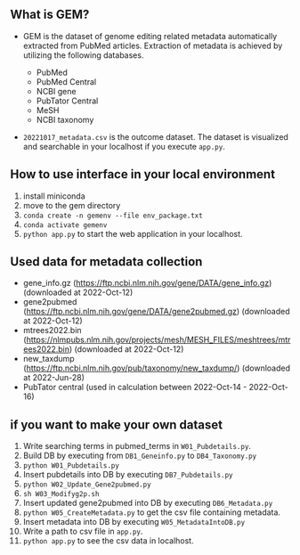 ## What is GEM?
- GEM is the dataset of genome editing related metadata automatically extracted from PubMed articles. Extraction of metadata is achieved by utilizing the following databases. 
    - PubMed
    - PubMed Central
    - NCBI gene
    - PubTator Central
    - MeSH
    - NCBI taxonomy

- `20221017_metadata.csv` is the outcome dataset. The dataset is visualized and searchable in your localhost if you execute `app.py`.


## How to use interface in your local environment 
1. install miniconda
2. move to the gem directory
3. `conda create -n gemenv --file env_package.txt`
4. `conda activate gemenv`
5. `python app.py` to start the web application in your localhost.


## Used data for metadata collection
- gene_info.gz (https://ftp.ncbi.nlm.nih.gov/gene/DATA/gene_info.gz) (downloaded at 2022-Oct-12)
- gene2pubmed (https://ftp.ncbi.nlm.nih.gov/gene/DATA/gene2pubmed.gz) (downloaded at 2022-Oct-12)
- mtrees2022.bin (https://nlmpubs.nlm.nih.gov/projects/mesh/MESH_FILES/meshtrees/mtrees2022.bin) (downloaded at 2022-Oct-12)
- new_taxdump (https://ftp.ncbi.nlm.nih.gov/pub/taxonomy/new_taxdump/) (downloaded at 2022-Jun-28)
- PubTator central (used in calculation between 2022-Oct-14 - 2022-Oct-16)


## if you want to make your own dataset
1. Write searching terms in pubmed_terms in `W01_Pubdetails.py`.
2. Build DB by executing from `DB1_Geneinfo.py` to `DB4_Taxonomy.py`
3. `python W01_Pubdetails.py`
4. Insert pubdetails into DB by executing `DB7_Pubdetails.py`
5. `python W02_Update_Gene2pubmed.py`
6. `sh W03_Modifyg2p.sh`
7. Insert updated gene2pubmed into DB by executing `DB6_Metadata.py`
8. `python W05_CreateMetadata.py` to get the csv file containing metadata.
9. Insert metadata into DB by executing `W05_MetadataIntoDB.py`
10. Write a path to csv file in `app.py`.
11. `python app.py` to see the csv data in localhost.

